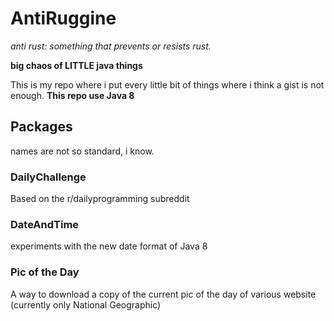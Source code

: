 # AntiRuggine
_anti rust: something that prevents or resists rust._

**big chaos of LITTLE java things**

This is my repo where i put every little bit of things where i think a gist is not enough.
**This repo use Java 8**

## Packages
names are not so standard, i know.

### DailyChallenge
Based on the r/dailyprogramming subreddit

### DateAndTime
 experiments with the new date format of Java 8

### Pic of the Day
A way to download a copy of the current pic of the day of various website (currently only National Geographic)
